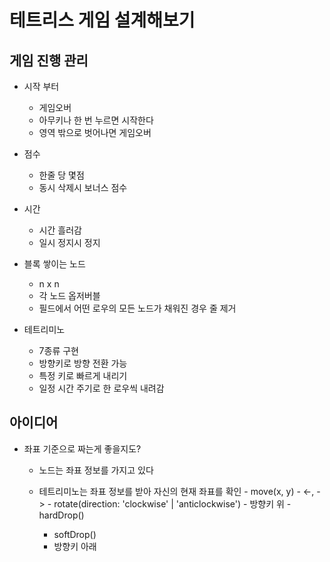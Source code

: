 # 테트리스 게임 설계해보기

## 게임 진행 관리

- 시작 부터

  - 게임오버
  - 아무키나 한 번 누르면 시작한다
  - 영역 밖으로 벗어나면 게임오버

- 점수

  - 한줄 당 몇점
  - 동시 삭제시 보너스 점수

- 시간

  - 시간 흘러감
  - 일시 정지시 정지

- 블록 쌓이는 노드

  - n x n
  - 각 노드 옵저버블
  - 필드에서 어떤 로우의 모든 노드가 채워진 경우 줄 제거

- 테트리미노
  - 7종류 구현
  - 방향키로 방향 전환 가능
  - 특정 키로 빠르게 내리기
  - 일정 시간 주기로 한 로우씩 내려감

## 아이디어

- 좌표 기준으로 짜는게 좋을지도?

  - 노드는 좌표 정보를 가지고 있다
  - 테트리미노는 좌표 정보를 받아 자신의 현재 좌표를 확인 - move(x, y) - <-, -> - rotate(direction: 'clockwise' | 'anticlockwise') - 방향키 위 - hardDrop()

    - softDrop()
    - 방향키 아래
